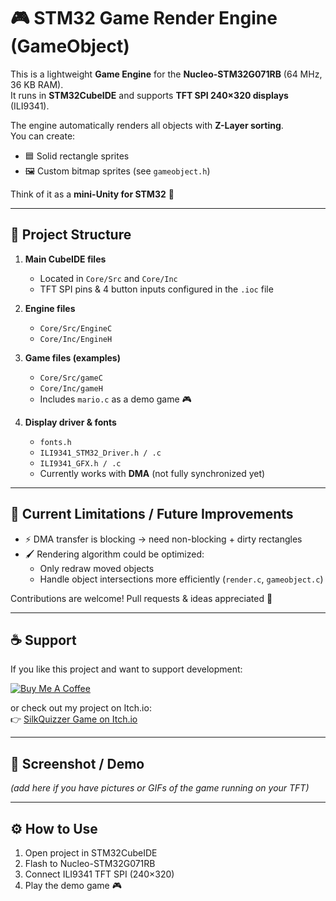 # 🎮 STM32 Game Render Engine (GameObject)

This is a lightweight **Game Engine** for the **Nucleo-STM32G071RB** (64 MHz, 36 KB RAM).  
It runs in **STM32CubeIDE** and supports **TFT SPI 240×320 displays** (ILI9341).  

The engine automatically renders all objects with **Z-Layer sorting**.  
You can create:
- 🟦 Solid rectangle sprites  
- 🖼️ Custom bitmap sprites (see `gameobject.h`)  

Think of it as a **mini-Unity for STM32** 🚀  

---

## 📂 Project Structure

1. **Main CubeIDE files**  
   - Located in `Core/Src` and `Core/Inc`  
   - TFT SPI pins & 4 button inputs configured in the `.ioc` file  

2. **Engine files**  
   - `Core/Src/EngineC`  
   - `Core/Inc/EngineH`  

3. **Game files (examples)**  
   - `Core/Src/gameC`  
   - `Core/Inc/gameH`  
   - Includes `mario.c` as a demo game 🎮  

4. **Display driver & fonts**  
   - `fonts.h`  
   - `ILI9341_STM32_Driver.h / .c`  
   - `ILI9341_GFX.h / .c`  
   - Currently works with **DMA** (not fully synchronized yet)  

---

## 🚧 Current Limitations / Future Improvements

- ⚡ DMA transfer is blocking → need non-blocking + dirty rectangles  
- 🖌️ Rendering algorithm could be optimized:  
  - Only redraw moved objects  
  - Handle object intersections more efficiently (`render.c`, `gameobject.c`)  

Contributions are welcome! Pull requests & ideas appreciated 🙏  

---

## ☕ Support

If you like this project and want to support development:  

[![Buy Me A Coffee](https://img.shields.io/badge/-Buy%20Me%20a%20Coffee-ffdd00?style=for-the-badge&logo=buy-me-a-coffee&logoColor=black)](https://www.buymeacoffee.com/yourusername)

or check out my project on Itch.io:  
👉 [SilkQuizzer Game on Itch.io](https://clainyofficial.itch.io/silksong-quizer)

---

## 📸 Screenshot / Demo
*(add here if you have pictures or GIFs of the game running on your TFT)*

---

## ⚙️ How to Use
1. Open project in STM32CubeIDE  
2. Flash to Nucleo-STM32G071RB  
3. Connect ILI9341 TFT SPI (240×320)  
4. Play the demo game 🎮  
